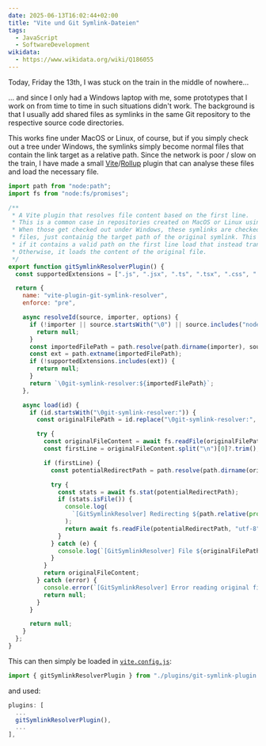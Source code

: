 ```yaml
---
date: 2025-06-13T16:02:44+02:00
title: "Vite und Git Symlink-Dateien"
tags:
  - JavaScript
  - SoftwareDevelopment
wikidata:
  - https://www.wikidata.org/wiki/Q186055
---
```

Today, Friday the 13th, I was stuck on the train in the middle of nowhere...
<!--more-->

... and since I only had a Windows laptop with me, some prototypes that I work on from time to time in such situations didn't work. The background is that I usually add shared files as symlinks in the same Git repository to the respective source code directories.

This works fine under MacOS or Linux, of course, but if you simply check out a tree under Windows, the symlinks simply become normal files that contain the link target as a relative path. Since the network is poor / slow on the train, I have made a small [Vite](https://vite.dev/)/[Rollup](https://rollupjs.org/) plugin that can analyse these files and load the necessary file.


```javascript
import path from "node:path";
import fs from "node:fs/promises";

/**
 * A Vite plugin that resolves file content based on the first line.
 * This is a common case in repositories created on MacOS or Linux using symlinks.
 * When those get checked out under Windows, these symlinks are checked out as regular
 * files, just containig the target path of the original symlink. This plugin checks each import
 * if it contains a valid path on the first line load that instead transparently.
 * Otherwise, it loads the content of the original file.
 */
export function gitSymlinkResolverPlugin() {
  const supportedExtensions = [".js", ".jsx", ".ts", ".tsx", ".css", ".scss", ".less"];

  return {
    name: "vite-plugin-git-symlink-resolver",
    enforce: "pre",

    async resolveId(source, importer, options) {
      if (!importer || source.startsWith("\0") || source.includes("node_modules")) {
        return null;
      }
      const importedFilePath = path.resolve(path.dirname(importer), source);
      const ext = path.extname(importedFilePath);
      if (!supportedExtensions.includes(ext)) {
        return null;
      }
      return `\0git-symlink-resolver:${importedFilePath}`;
    },

    async load(id) {
      if (id.startsWith("\0git-symlink-resolver:")) {
        const originalFilePath = id.replace("\0git-symlink-resolver:", "");

        try {
          const originalFileContent = await fs.readFile(originalFilePath, "utf-8");
          const firstLine = originalFileContent.split("\n")[0]?.trim();

          if (firstLine) {
            const potentialRedirectPath = path.resolve(path.dirname(originalFilePath), firstLine);

            try {
              const stats = await fs.stat(potentialRedirectPath);
              if (stats.isFile()) {
                console.log(
                  `[GitSymlinkResolver] Redirecting ${path.relative(process.cwd(), originalFilePath)} to ${path.relative(process.cwd(), potentialRedirectPath)}`
                );
                return await fs.readFile(potentialRedirectPath, "utf-8");
              }
            } catch (e) {
              console.log(`[GitSymlinkResolver] File ${originalFilePath} isn't a redirect`, e);
            }
          }
          return originalFileContent;
        } catch (error) {
          console.error(`[GitSymlinkResolver] Error reading original file ${path.relative(process.cwd(), originalFilePath)}:`, error);
          return null;
        }
      }

      return null;
    }
  };
}
```

This can then simply be loaded in [`vite.config.js`](https://vite.dev/config/):

```javascript
import { gitSymlinkResolverPlugin } from "./plugins/git-symlink-plugin.js";
```

and used:

```javascript
plugins: [
  ...
  gitSymlinkResolverPlugin(),
  ...
],
```
